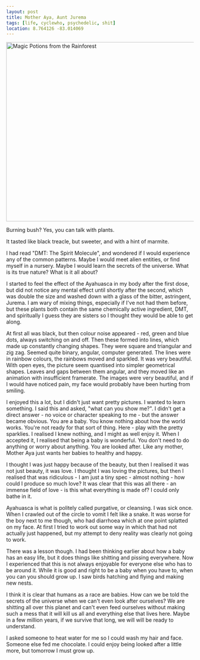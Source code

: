 ```yaml
---
layout: post
title: Mother Aya, Aunt Jurema
tags: [life, cyclewho, psychedelic, shit]
location: 8.764126 -83.014069
---
```


<a href="https://www.flickr.com/photos/mm0hai/9497148473/" title="Magic Potions
from the Rainforest by mm0hai, on Flickr"><img
src="https://farm8.staticflickr.com/7439/9497148473_c779f76ed7_z.jpg"
width="640" height="480" alt="Magic Potions from the Rainforest"></a>

Burning bush? Yes, you can talk with plants.

It tasted like black treacle, but sweeter, and with a hint of marmite.

I had read "DMT: The Spirit Molecule", and wondered if I would experience any
of the common patterns. Maybe I would meet alien entities, or find myself in a
nursery. Maybe I would learn the secrets of the universe. What is its true
nature? What is it all about?

I started to feel the effect of the Ayahuasca in my body after the first dose,
but did not notice any mental effect until shortly after the second, which was
double the size and washed down with a glass of the bitter, astringent,
Jurema. I am wary of mixing things, especially if I've not had them before,
but these plants both contain the same chemically active ingredient, DMT, and
spiritually I guess they are sisters so I thought they would be able to get
along.

At first all was black, but then colour noise appeared - red, green and blue
dots, always switching on and off. Then these formed into lines, which made up
constantly changing shapes. They were square and triangular and zig
zag. Seemed quite binary, angular, computer generated. The lines were in
rainbow colours, the rainbows moved and sparkled. It was very beautiful. With
open eyes, the picture seem quantised into simpler geometrical shapes. Leaves
and gaps between them angular, and they moved like an animation with
insufficient framerate. The images were very beautiful, and if I would have
noticed pain, my face would probably have been hurting from smiling.

I enjoyed this a lot, but I didn't just want pretty pictures. I wanted to
learn something. I said this and asked, "what can you show me?". I didn't get
a direct answer - no voice or character speaking to me - but the answer became
obvious. You are a baby. You know nothing about how the world works. You're
not ready for that sort of thing. Here - play with the pretty sparklies. I
realised I knew nothing, and I might as well enjoy it. When I accepted it, I
realised that being a baby is wonderful. You don't need to do anything or
worry about anything. You are looked after. Like any mother, Mother Aya just
wants her babies to healthy and happy.

I thought I was just happy because of the beauty, but then I realised it was
not just beauty, it was love. I thought I was loving the pictures, but then I
realised that was ridiculous - I am just a tiny spec - almost nothing - how
could I produce so much love? It was clear that this was all there - an
immense field of love - is this what everything is made of? I could only bathe
in it.

Ayahuasca is what is politely called purgative, or cleansing. I was sick
once. When I crawled out of the circle to vomit I felt like a snake. It was
worse for the boy next to me though, who had diarrhoea which at one point
splatted on my face. At first I tried to work out some way in which that had
not actually just happened, but my attempt to deny reality was clearly not
going to work.

There was a lesson though. I had been thinking earlier about how a baby has an
easy life, but it does things like shitting and pissing everywhere. Now I
experienced that this is not always enjoyable for everyone else who has to be
around it. While it is good and right to be a baby when you have to, when you
can you should grow up. I saw birds hatching and flying and making new nests.

I think it is clear that humans as a race are babies. How can we be told the
secrets of the universe when we can't even look after ourselves? We are
shitting all over this planet and can't even feed ourselves without making
such a mess that it will kill us all and everything else that lives
here. Maybe in a few million years, if we survive that long, we will will be
ready to understand.

I asked someone to heat water for me so I could wash my hair and face. Someone
else fed me chocolate. I could enjoy being looked after a little more, but
tomorrow I must grow up.